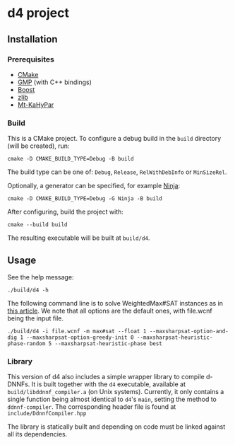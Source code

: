 # d4 project

## Installation

### Prerequisites

 - [CMake][cmake]
 - [GMP][gmp] (with C++ bindings)
 - [Boost][boost]
 - [zlib][zlib]
 - [Mt-KaHyPar][mtkahypar]

### Build

This is a CMake project.
To configure a debug build in the `build` directory (will be created), run:

```
cmake -D CMAKE_BUILD_TYPE=Debug -B build
```

The build type can be one of: `Debug`, `Release`, `RelWithDebInfo` or `MinSizeRel`.

Optionally, a generator can be specified, for example [Ninja][ninja]:

```
cmake -D CMAKE_BUILD_TYPE=Debug -G Ninja -B build
```

After configuring, build the project with:

```
cmake --build build
```

The resulting executable will be built at `build/d4`.

## Usage

See the help message:

```
./build/d4 -h
```

The following command line is to solve WeightedMax#SAT instances as in [this article](https://drops.dagstuhl.de/opus/volltexte/2022/16702/pdf/LIPIcs-SAT-2022-28.pdf). We note that all options are the default ones, with file.wcnf being the input file. 

```
./build/d4 -i file.wcnf -m max#sat --float 1 --maxsharpsat-option-and-dig 1 --maxsharpsat-option-greedy-init 0 --maxsharpsat-heuristic-phase-random 5 --maxsharpsat-heuristic-phase best
```

### Library

This version of d4 also includes a simple wrapper library to compile d-DNNFs.
It is built together with the `d4` executable, available at `build/libddnnf_compiler.a` (on Unix systems).
Currently, it only contains a single function being almost identical to `d4`'s `main`, setting the method to `ddnnf-compiler`.
The corresponding header file is found at `include/DdnnfCompiler.hpp`

The library is statically built and depending on code must be linked against all its dependencies.

[cmake]: https://cmake.org
[gmp]: https://gmplib.org
[boost]: https://boost.org
[zlib]: https://zlib.net
[ninja]: https://github.com/ninja-build/ninja
[mtkahypar]: https://github.com/kahypar/mt-kahypar
